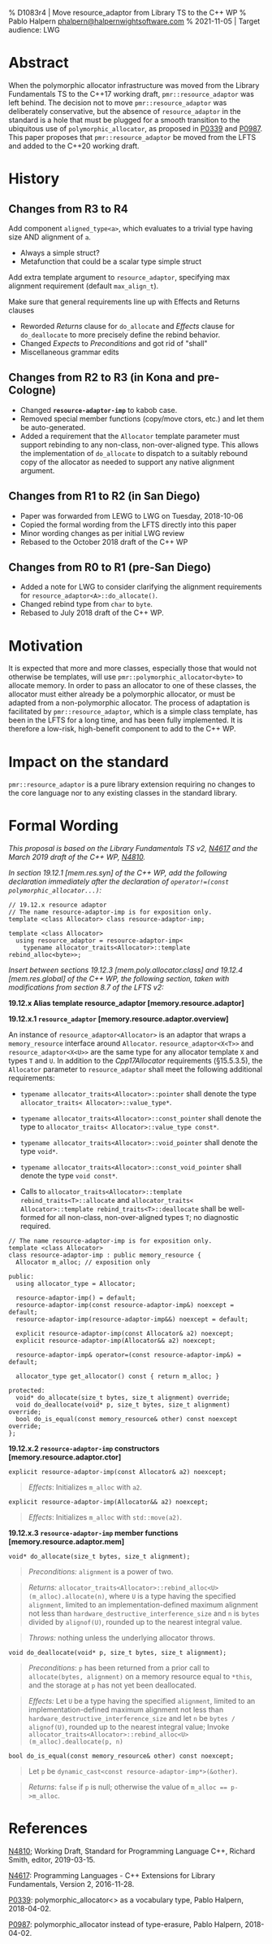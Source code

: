 % D1083r4 | Move resource_adaptor from Library TS to the C++ WP
% Pablo Halpern <phalpern@halpernwightsoftware.com>
% 2021-11-05 | Target audience: LWG

Abstract
========

When the polymorphic allocator infrastructure was moved from the Library
Fundamentals TS to the C++17 working draft, `pmr::resource_adaptor` was left
behind. The decision not to move `pmr::resource_adaptor` was deliberately
conservative, but the absence of `resource_adaptor` in the standard is a
hole that must be plugged for a smooth transition to the ubiquitous use of
`polymorphic_allocator`, as proposed in [P0339](http://wg21.link/p0339) and
[P0987](http://wg21.link/p0987).  This paper proposes that
`pmr::resource_adaptor` be moved from the LFTS and added to the C++20 working
draft.

History
=======

Changes from R3 to R4
---------------------

Add component `aligned_type<a>`, which evaluates to a trivial type having size
AND alignment of `a`.
 - Always a simple struct?
 - Metafunction that could be a scalar type simple struct

Add extra template argument to `resource_adaptor`, specifying max alignment
requirement (default `max_align_t`).

Make sure that general requirements line up with Effects and Returns clauses

 * Reworded _Returns_ clause for `do_allocate` and _Effects_ clause for
   `do_deallocate` to more precisely define the rebind behavior.
 * Changed _Expects_ to _Preconditions_ and got rid of "shall"
 * Miscellaneous grammar edits

Changes from R2 to R3 (in Kona and pre-Cologne)
-----------------------------------------------

 * Changed __`resource-adaptor-imp`__ to kabob case.
 * Removed special member functions (copy/move ctors, etc.) and let them be
   auto-generated.
 * Added a requirement that the `Allocator` template parameter must support
   rebinding to any non-class, non-over-aligned type. This allows the
   implementation of `do_allocate` to dispatch to a suitably rebound copy of
   the allocator as needed to support any native alignment argument.

Changes from R1 to R2 (in San Diego)
------------------------------------

 * Paper was forwarded from LEWG to LWG on Tuesday, 2018-10-06
 * Copied the formal wording from the LFTS directly into this paper
 * Minor wording changes as per initial LWG review
 * Rebased to the October 2018 draft of the C++ WP

Changes from R0 to R1 (pre-San Diego)
-------------------------------------

 * Added a note for LWG to consider clarifying the alignment requirements for
   `resource_adaptor<A>::do_allocate()`.
 * Changed rebind type from `char` to `byte`.
 * Rebased to July 2018 draft of the C++ WP.

Motivation
==========

It is expected that more and more classes, especially those that would not
otherwise be templates, will use `pmr::polymorphic_allocator<byte>` to
allocate memory. In order to pass an allocator to one of these classes, the
allocator must either already be a polymorphic allocator, or must be adapted
from a non-polymorphic allocator.  The process of adaptation is facilitated by
`pmr::resource_adaptor`, which is a simple class template, has been in the
LFTS for a long time, and has been fully implemented. It is therefore a
low-risk, high-benefit component to add to the C++ WP.

Impact on the standard
======================

`pmr::resource_adaptor` is a pure library extension requiring no changes to
the core language nor to any existing classes in the standard library.

Formal Wording
==============

_This proposal is based on the Library Fundamentals TS v2,
[N4617](http://www.open-std.org/JTC1/SC22/WG21/docs/papers/2016/n4617.pdf) and
the March 2019 draft of the C++ WP,
[N4810](http://www.open-std.org/JTC1/SC22/WG21/docs/papers/2019/n4810.pdf)._

_In section 19.12.1 [mem.res.syn] of the C++ WP, add the following declaration
immediately after the declaration of
`operator!=(const polymorphic_allocator...)`:_

    // 19.12.x resource adaptor
    // The name resource-adaptor-imp is for exposition only.
    template <class Allocator> class resource-adaptor-imp;

    template <class Allocator>
      using resource_adaptor = resource-adaptor-imp<
        typename allocator_traits<Allocator>::template rebind_alloc<byte>>;

_Insert between sections 19.12.3 [mem.poly.allocator.class] and 19.12.4
[mem.res.global] of the C++ WP, the following section, taken with
modifications from section 8.7 of the LFTS v2:_

**19.12.x Alias template resource_adaptor [memory.resource.adaptor]**

**19.12.x.1 `resource_adaptor` [memory.resource.adaptor.overview]**

An instance of `resource_adaptor<Allocator>` is an adaptor that wraps a
`memory_resource` interface around `Allocator`.  `resource_adaptor<X<T>>` and
`resource_adaptor<X<U>>` are the same type for any allocator template `X` and
types `T` and `U`. In addition to the _Cpp17Allocator_ requirements
(§15.5.3.5), the `Allocator` parameter to `resource_adaptor` shall meet the
following additional requirements:

 - `typename allocator_traits<Allocator>::pointer` shall denote the type
   `allocator_traits< Allocator>::value_type*`.

 - `typename allocator_traits<Allocator>::const_pointer` shall denote the type
    to `allocator_traits< Allocator>::value_type const*`.

 - `typename allocator_traits<Allocator>::void_pointer` shall denote the type
   `void*`.

 - `typename allocator_traits<Allocator>::const_void_pointer` shall denote the
    type `void const*`.

 - Calls to
   `allocator_traits<Allocator>::template rebind_traits<T>::allocate` and
   `allocator_traits< Allocator>::template rebind_traits<T>::deallocate`
   shall be well-formed for all non-class, non-over-aligned types `T`;
   no diagnostic required.

```
// The name resource-adaptor-imp is for exposition only.
template <class Allocator>
class resource-adaptor-imp : public memory_resource {
  Allocator m_alloc; // exposition only

public:
  using allocator_type = Allocator;

  resource-adaptor-imp() = default;
  resource-adaptor-imp(const resource-adaptor-imp&) noexcept = default;
  resource-adaptor-imp(resource-adaptor-imp&&) noexcept = default;

  explicit resource-adaptor-imp(const Allocator& a2) noexcept;
  explicit resource-adaptor-imp(Allocator&& a2) noexcept;

  resource-adaptor-imp& operator=(const resource-adaptor-imp&) = default;

  allocator_type get_allocator() const { return m_alloc; }

protected:
  void* do_allocate(size_t bytes, size_t alignment) override;
  void do_deallocate(void* p, size_t bytes, size_t alignment) override;
  bool do_is_equal(const memory_resource& other) const noexcept override;
};
```

**19.12.x.2 `resource-adaptor-imp` constructors [memory.resource.adaptor.ctor]**

`explicit resource-adaptor-imp(const Allocator& a2) noexcept;`

> _Effects_: Initializes `m_alloc` with `a2`.

`explicit resource-adaptor-imp(Allocator&& a2) noexcept;`

> _Effects_: Initializes `m_alloc` with `std::move(a2)`.

**19.12.x.3 `resource-adaptor-imp` member functions [memory.resource.adaptor.mem]**

`void* do_allocate(size_t bytes, size_t alignment);`

> _Preconditions:_ `alignment` is a power of two.

> _Returns:_
> `allocator_traits<Allocator>::rebind_alloc<U>(m_alloc).allocate(n)`, where
> `U` is a type having the specified `alignment`, limited to an
> implementation-defined maximum alignment not less than
> `hardware_destructive_interference_size` and `n` is `bytes` divided by
> `alignof(U)`, rounded up to the nearest integral value.

> _Throws:_ nothing unless the underlying allocator throws.

`void do_deallocate(void* p, size_t bytes, size_t alignment);`

> _Preconditions_: `p` has been returned from a prior call to `allocate(bytes,
> alignment)` on a memory resource equal to `*this`, and the storage at `p`
> has not yet been deallocated.

> _Effects:_ Let `U` be a type having the specified `alignment`, limited to an
> implementation-defined maximum alignment not less than
> `hardware_destructive_interference_size` and let `n` be `bytes / alignof(U)`,
> rounded up to the nearest integral value; Invoke
> `allocator_traits<Allocator>::rebind_alloc<U>(m_alloc).deallocate(p, n)`

`bool do_is_equal(const memory_resource& other) const noexcept;`

> Let `p` be `dynamic_cast<const resource-adaptor-imp*>(&other)`.

> _Returns_: `false` if `p` is null; otherwise the value of `m_alloc == p->m_alloc`.

References
==========

[N4810](http://www.open-std.org/JTC1/SC22/WG21/docs/papers/2019/n4810.pdf);
Working Draft, Standard for Programming Language C++, Richard Smith, editor,
2019-03-15.

[N4617](http://www.open-std.org/JTC1/SC22/WG21/docs/papers/2016/n4617.pdf):
Programming Languages - C++ Extensions for Library Fundamentals,
Version 2, 2016-11-28.

[P0339](http://wg21.link/p0339):
polymorphic_allocator<> as a vocabulary type, Pablo Halpern, 2018-04-02.

[P0987](http://wg21.link/p0987):
polymorphic_allocator<byte> instead of type-erasure, Pablo Halpern,
2018-04-02.
